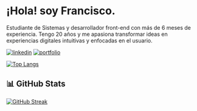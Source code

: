 <p align="center">
  <svg width="800" height="auto" xmlns="http://www.w3.org/2000/svg">
    <clipPath id="rounded">
      <rect width="100%" height="100%" rx="25" ry="25"/>
    </clipPath>
    <image href="https://i.imgur.com/yfNIpXq.png" width="800" clip-path="url(#rounded)" />
  </svg>
</p>


# ¡Hola! soy Francisco.

Estudiante de Sistemas y desarrollador front-end con más de 6 meses de experiencia. Tengo 20 años y me apasiona transformar ideas en experiencias digitales intuitivas y enfocadas en el usuario.

[![linkedin](https://img.shields.io/badge/linkedin-0A66C2?style=for-the-badge&logo=linkedin&logoColor=white)](https://www.linkedin.com/in/franciscojarusz/)
[![portfolio](https://img.shields.io/badge/portfolio-e5c359?style=for-the-badge&logo=portfolio&logoColor=white)](https://portfolio-franciscojarusz.netlify.app/)

[![Top Langs](https://github-readme-stats.vercel.app/api/top-langs/?username=franciscojarusz)](https://github.com/anuraghazra/github-readme-stats)


## 📊 GitHub Stats

[![GitHub Streak](https://streak-stats.demolab.com?user=FranciscoJarusz&theme=dark&locale=es)](https://git.io/streak-stats)
